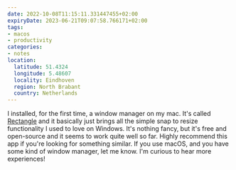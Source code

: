 ```yaml
---
date: 2022-10-08T11:15:11.331447455+02:00
expiryDate: 2023-06-21T09:07:58.766171+02:00
tags:
- macos
- productivity
categories:
- notes
location:
  latitude: 51.4324
  longitude: 5.48607
  locality: Eindhoven
  region: North Brabant
  country: Netherlands
---
```


I installed, for the first time, a window manager on my mac. It's called [Rectangle](https://github.com/rxhanson/Rectangle) and it basically just brings all the simple snap to resize functionality I used to love on Windows. It's nothing fancy, but it's free and open-source and it seems to work quite well so far. Highly recommend this app if you're looking for something similar. If you use macOS, and you have some kind of window manager, let me know. I'm curious to hear more experiences!
